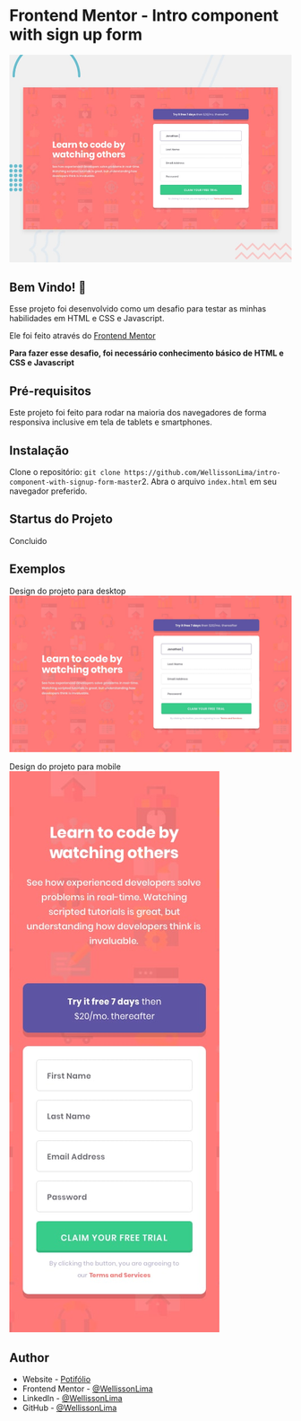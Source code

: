 # Frontend Mentor - Intro component with sign up form

![Design preview for the Intro component with sign up form coding challenge](./design/desktop-preview.jpg)

## Bem Vindo! 👋

Esse projeto foi desenvolvido como um desafio para testar as minhas habilidades em HTML e CSS e Javascript.

Ele foi feito através do [Frontend Mentor](https://www.frontendmentor.io)

**Para fazer esse desafio, foi necessário conhecimento básico de HTML e CSS e Javascript**

## Pré-requisitos

Este projeto foi feito para rodar na maioria dos navegadores de forma responsiva inclusive em tela de tablets e smartphones.

## Instalação

Clone o repositório: `git clone https://github.com/WellissonLima/intro-component-with-signup-form-master`2. Abra o arquivo `index.html` em seu navegador preferido.

## Startus do Projeto

Concluido

## Exemplos

Design do projeto para desktop
![Design descktop](./design/desktop-design.jpg)

Design do projeto para mobile
![Design mobile](./design/mobile-design.jpg)

## Author

- Website - [Potifólio](https://github.com/WellissonLima/portifolio-wl)
- Frontend Mentor - [@WellissonLima](https://www.frontendmentor.io/profile/WellissonLima)
- LinkedIn - [@WellissonLima](https://www.linkedin.com/in/wellisson-boanerges-barros-lima-23068075)
- GitHub - [@WellissonLima](https://github.com/WellissonLima)
